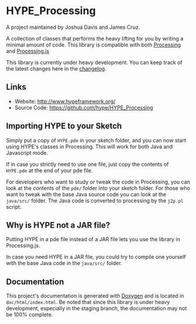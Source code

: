 HYPE_Processing
===============
A project maintained by Joshua Davis and James Cruz.

A collection of classes that performs the heavy lifting for you by writing a
minimal amount of code. This library is compatible with both [Processing][1] and
[Processing.js][2]

This library is currently under heavy development. You can keep track of the
latest changes here in the [changelog][3].


Links
-----
- Website: http://www.hypeframework.org/
- Source Code: https://github.com/hype/HYPE_Processing


Importing HYPE to your Sketch
-----------------------------
Simply put a copy of `HYPE.pde` in your sketch folder, and you can now start
using HYPE's classes in Processing. This will work for both Java and Javascript
mode.

If in case you strictly need to use one file, just copy the contents of
`HYPE.pde` at the end of your pde file.

For developers who want to study or tweak the code in Processing, you can look
at the contents of the `pde/` folder into your sketch folder. For those who want
to tweak with the base Java source code you can look at the `java/src/` folder.
The Java code is converted to processing by the `j2p.pl` script.


Why is HYPE not a JAR file?
---------------------------
Putting HYPE in a pde file instead of a JAR file lets you use the library in
Processing.js.

In case you need HYPE in a JAR file, you could try to compile one yourself with
the base Java code in the `java/src/` folder.


Documentation
-------------
This project's documentation is generated with [Doxygen][4] and is located in
`doc/html/index.html`. Be noted that since this library is under heavy
development, especially in the staging branch, the documentation may not be 100%
complete.





[1]: http://processing.org/
[2]: http://processingjs.org/
[3]: CHANGELOG.md
[4]: http://www.stack.nl/~dimitri/doxygen/
